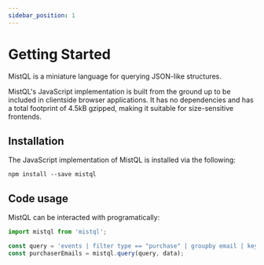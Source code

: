 ```yaml
---
sidebar_position: 1
---
```


# Getting Started

MistQL is a miniature language for querying JSON-like structures.

MistQL's JavaScript implementation is built from the ground up to be included in clientside browser applications. It has no dependencies and has a total footprint of 4.5kB gzipped, making it suitable for size-sensitive frontends. 

## Installation

The JavaScript implementation of MistQL is installed via the following:

```shell
npm install --save mistql
```

## Code usage

MistQL can be interacted with programatically:

```js
import mistql from 'mistql';

const query = 'events | filter type == "purchase" | groupby email | keys';
const purchaserEmails = mistql.query(query, data);
```

